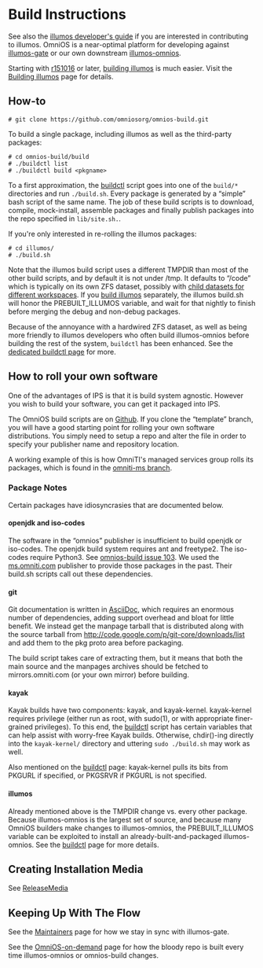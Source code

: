 Build Instructions
==================

See also the [illumos developer's guide](http://illumos.org/books/dev/)
if you are interested in contributing to illumos. OmniOS is a
near-optimal platform for developing against
[illumos-gate](https://github.com/illumos/illumos-gate) or our own
downstream
[illumos-omnios](https://github.com/omniti-labs/illumos-omnios).

Starting with [r151016](ReleaseNotes/r151016.md) or later,
[building illumos](illumos-tools.md) is much easier. Visit the
[Building illumos](illumos-tools.md) page for details.

## How-to

```
# git clone https://github.com/omniosorg/omnios-build.git
```

To build a single package, including illumos as well as the third-party
packages:

```
# cd omnios-build/build
# ./buildctl list
# ./buildctl build <pkgname>
```

To a first approximation, the [buildctl](buildctl.md) script goes into one of
the `build/*` directories and run `./build.sh`. Every package is generated by a “simple” bash
script of the same name. The job of these build scripts is to download,
compile, mock-install, assemble packages and finally publish packages
into the repo specified in `lib/site.sh.`.

If you're only interested in re-rolling the illumos packages:

```
# cd illumos/
# ./build.sh
```

Note that the illumos build script uses a different TMPDIR than most of
the other build scripts, and by default it is not under /tmp. It
defaults to “/code” which is typically on its own ZFS dataset, possibly
with [child datasets for different
workspaces](http://wiki.illumos.org/display/illumos/Managing+multiple+workspaces).
If you [build illumos](illumos-tools.md) separately, the illumos
build.sh will honor the PREBUILT\_ILLUMOS variable, and wait for that
nightly to finish before merging the debug and non-debug packages.

Because of the annoyance with a hardwired ZFS dataset, as well as being
more friendly to illumos developers who often build illumos-omnios
before building the rest of the system, `buildctl` has been
enhanced. See the [dedicated buildctl page](buildctl.md) for more.

## How to roll your own software

One of the advantages of IPS is that it is build system agnostic.
However you wish to build your software, you can get it packaged into
IPS.

The OmniOS build scripts are on
[Github](https://github.com/omniosorg/omnios-build). If you clone the
“template” branch, you will have a good starting point for rolling your
own software distributions. You simply need to setup a repo and alter
the file in order to specify your publisher name and repository
location.

A working example of this is how OmniTI's managed services group rolls
its packages, which is found in the [omniti-ms
branch](https://github.com/omniti-labs/omnios-build/tree/omniti-ms).

### Package Notes

Certain packages have idiosyncrasies that are documented below.

#### openjdk and iso-codes

The software in the “omnios” publisher is insufficient to build openjdk
or iso-codes. The openjdk build system requires ant and freetype2. The
iso-codes require Python3. See [omnios-build issue
103](https://github.com/omniti-labs/omnios-build/issues/103). We used
the [ms.omniti.com](https://pkg.omniti.com/omniti-ms) publisher to
provide those packages in the past. Their build.sh scripts call out
these dependencies.

#### git

Git documentation is written in
[AsciiDoc](http://www.methods.co.nz/asciidoc/), which requires an
enormous number of dependencies, adding support overhead and bloat for
little benefit. We instead get the manpage tarball that is distributed
along with the source tarball from
<http://code.google.com/p/git-core/downloads/list> and add them to the
pkg proto area before packaging.

The build script takes care of extracting them, but it means that both
the main source and the manpages archives should be fetched to
mirrors.omniti.com (or your own mirror) before building.

#### kayak

Kayak builds have two components: kayak, and kayak-kernel. kayak-kernel
requires privilege (either run as root, with sudo(1), or with
appropriate finer-grained privileges). To this end, the
[buildctl](buildctl.md) script has certain variables that can help assist with
worry-free Kayak builds. Otherwise, chdir()-ing directly into the `kayak-kernel/`
directory and uttering `sudo ./build.sh` may work as well.

Also mentioned on the [buildctl](buildctl.md) page: kayak-kernel pulls its
bits from PKGURL if specified, or PKGSRVR if PKGURL is not specified.

#### illumos

Already mentioned above is the TMPDIR change vs. every other package.
Because illumos-omnios is the largest set of source, and because many
OmniOS builders make changes to illumos-omnios, the PREBUILT\_ILLUMOS
variable can be exploited to install an already-built-and-packaged
illumos-omnios. See the [buildctl](buildctl.md) page for more details.

## Creating Installation Media

See [ReleaseMedia](ReleaseMedia.md)

## Keeping Up With The Flow

See the [Maintainers](Maintainers.md) page for how we stay in sync with
illumos-gate.

See the [OmniOS-on-demand](OmniOS-on-demand.md) page for how the bloody repo is built
every time illumos-omnios or omnios-build changes.
